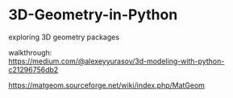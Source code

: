 # 3D-Geometry-in-Python
exploring 3D geometry packages 

walkthrough:  
https://medium.com/@alexeyyurasov/3d-modeling-with-python-c21296756db2  

https://matgeom.sourceforge.net/wiki/index.php/MatGeom  
